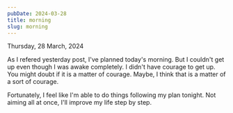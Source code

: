 ```yaml
---
pubDate: 2024-03-28
title: morning
slug: morning
---
```


Thursday, 28 March, 2024

As I refered yesterday post, I've planned today's morning. But I couldn't get up even though I was awake completely. I didn't have courage to get up. You might doubt if it is a matter of courage. Maybe, I think that is a matter of a sort of courage.

Fortunately, I feel like I'm able to do things following my plan tonight. Not aiming all at once, I'll improve my life step by step.